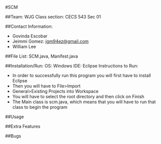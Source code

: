 #SCM 

##Team: WJG Class section: CECS 543 Sec 01

##Contact Information: 
- Govinda Escobar
- Jeimmi Gomez: jgm94ez@gmail.com
- William Lee

##File List:
SCM.java, Manifest.java

##Installation/Run: 
  OS: Windows
  IDE: Eclipse
  Instructions to Run:

  * In order to successfully run this program you will first have to install Eclipse
  * Then you will have to File>Import
  * General>Existing Projects into Workspace
  * You will have to select the root directory and then click on Finish
  * The Main class is scm.java, which means that you will have to run that class to begin the program

  ##Usage

  ##Extra Features

  ##Bugs

